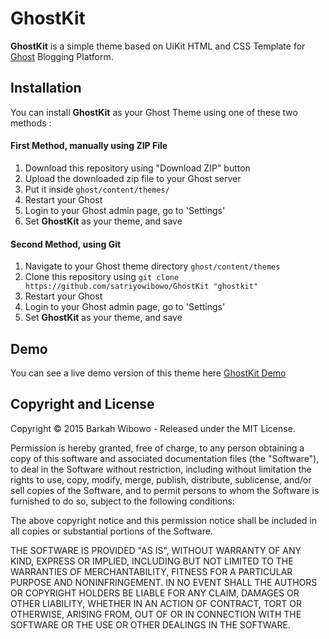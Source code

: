 # GhostKit

**GhostKit** is a simple theme based on UiKit HTML and CSS Template for [Ghost](http://ghost.org) Blogging Platform.



## Installation
You can install **GhostKit** as your Ghost Theme using one of these two methods :

#### First Method, manually using ZIP File
1. Download this repository using "Download ZIP" button
2. Upload the downloaded zip file to your Ghost server
3. Put it inside `ghost/content/themes/`
4. Restart your Ghost
5. Login to your Ghost admin page, go to 'Settings'
6. Set **GhostKit** as your theme, and save

#### Second Method, using Git
1. Navigate to your Ghost theme directory `ghost/content/themes`
2. Clone this repository using `git clone https://github.com/satriyowibowo/GhostKit "ghostkit"`
3. Restart your Ghost
4. Login to your Ghost admin page, go to 'Settings'
5. Set **GhostKit** as your theme, and save

## Demo
You can see a live demo version of this theme here
[GhostKit Demo](http://maswibowo.web.id)

## Copyright and License
Copyright &copy;  2015 Barkah Wibowo - Released under the MIT License.

Permission is hereby granted, free of charge, to any person obtaining a copy of this software and associated documentation files (the "Software"), to deal in the Software without restriction, including without limitation the rights to use, copy, modify, merge, publish, distribute, sublicense, and/or sell copies of the Software, and to permit persons to whom the Software is furnished to do so, subject to the following conditions:

The above copyright notice and this permission notice shall be included in all copies or substantial portions of the Software.

THE SOFTWARE IS PROVIDED "AS IS", WITHOUT WARRANTY OF ANY KIND, EXPRESS OR IMPLIED, INCLUDING BUT NOT LIMITED TO THE WARRANTIES OF MERCHANTABILITY, FITNESS FOR A PARTICULAR PURPOSE AND NONINFRINGEMENT. IN NO EVENT SHALL THE AUTHORS OR COPYRIGHT HOLDERS BE LIABLE FOR ANY CLAIM, DAMAGES OR OTHER LIABILITY, WHETHER IN AN ACTION OF CONTRACT, TORT OR OTHERWISE, ARISING FROM, OUT OF OR IN CONNECTION WITH THE SOFTWARE OR THE USE OR OTHER DEALINGS IN THE SOFTWARE.


